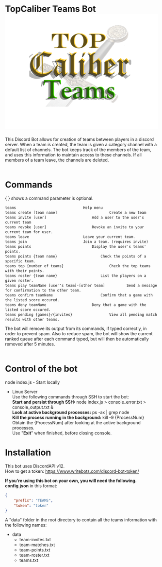 TopCaliber Teams Bot
![Ranked Bot Logo](https://github.com/BSweet16/TeamsBot/blob/master/TeamsBot.png)
====================
This Discord Bot allows for creation of teams between players in a discord server. When a team is created, the team is given a category channel with a default list of channels. The bot keeps track of the members of the team, and uses this information to maintain access to these channels. If all members of a team leave, the channels are deleted.<br/><br/>

Commands
====================
{ } shows a command parameter is optional.<br/>
```
teams								Help menu
teams create [team name]    					Create a new team
teams invite [user]						Add a user to the user's current team
teams revoke [user]						Revoke an invite to your current team for user.
teams leave							Leave your current team.
teams join 							Join a team. (requires invite)
teams points							Display the user's teams' points.
teams points {team name}					Check the points of a specific team.
teams top {number of teams} 					Check the top teams with their points.
teams roster {team name}					List the players on a given roster.
teams play teamName [user's team]-[other team]			Send a message for confirmation to the other team.
teams confirm teamName						Confirm that a game with the listed score occured.
teams deny teamName						Deny that a game with the listed score occured.
teams pending {games}/{invites}					View all pending match results with other teams.
```
The bot will remove its output from its commands, if typed correctly, in order to prevent spam. Also to reduce spam, the bot will show the current ranked queue after each command typed, but will then be automatically removed after 5 minutes.<br/><br/>


Control of the bot
====================

node index.js - Start locally<br/>

- Linux Server 
	<br/></t>Use the following commands through SSH to start the bot: 
	<br/></t>**Start and persist through SSH:** node index.js > console_error.txt > console_output.txt &
	<br/></t>**Look at active background processes:** ps -ax | grep node
	<br/></t>**Kill the process running in the background:** kill -9 {ProcessNum}
		<br/></t></t>Obtain the {ProcessNum} after looking at the active background processes.
	<br/></t>Use "**Exit**" when finished, before closing console.


Installation
====================
This bot uses DiscordAPI v12.<br/>
How to get a token: https://www.writebots.com/discord-bot-token/<br/>

__If you're using this bot on your own, you will need the following.__<br/>
__config.json__ in this format:<br/>
```json
{
	"prefix": "TEAMS",
	"token": "token"
}
```

A "data" folder in the root directory to contain all the teams information with the following names:<br/>
* data
  * team-invites.txt<br/>
  * team-matches.txt<br/>
  * team-points.txt<br/>
  * team-roster.txt<br/>
  * teams.txt<br/>
